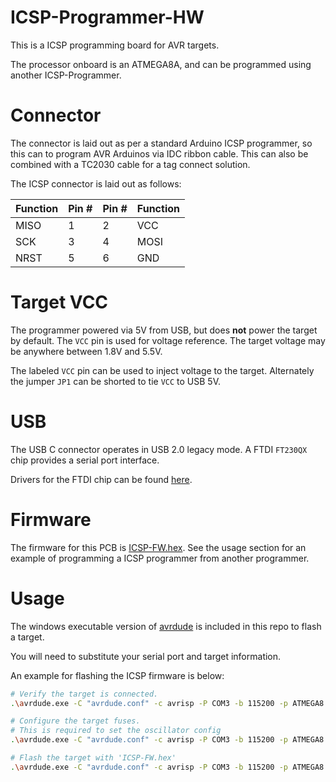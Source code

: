# ICSP-Programmer-HW

This is a ICSP programming board for AVR targets.

The processor onboard is an ATMEGA8A, and can be programmed using another ICSP-Programmer.

# Connector

The connector is laid out as per a standard Arduino ICSP programmer, so this can to program AVR Arduinos via IDC ribbon cable. This can also be combined with a TC2030 cable for a tag connect solution.

The ICSP connector is laid out as follows:

| Function | Pin # | Pin # | Function |
| -------- | ----- | ----- | -------- |
| MISO     | 1     | 2     | VCC      |
| SCK      | 3     | 4     | MOSI     |
| NRST     | 5     | 6     | GND      |

# Target VCC

The programmer powered via 5V from USB, but does **not** power the target by default. The `VCC` pin is used for voltage reference. The target voltage may be anywhere between 1.8V and 5.5V.

The labeled `VCC` pin can be used to inject voltage to the target. Alternately the jumper `JP1` can be shorted to tie `VCC` to USB 5V.

# USB

The USB C connector operates in USB 2.0 legacy mode. A FTDI `FT230QX` chip provides a serial port interface.

Drivers for the FTDI chip can be found [here](https://ftdichip.com/drivers/).

# Firmware

The firmware for this PCB is [ICSP-FW.hex](./firmware/ICSP-FW.hex).
See the usage section for an example of programming a ICSP programmer from another programmer.

# Usage

The windows executable version of [avrdude](https://github.com/avrdudes/avrdude) is included in this repo to flash a target.

You will need to substitute your serial port and target information.

An example for flashing the ICSP firmware is below:
```sh
# Verify the target is connected.
.\avrdude.exe -C "avrdude.conf" -c avrisp -P COM3 -b 115200 -p ATMEGA8

# Configure the target fuses.
# This is required to set the oscillator config
.\avrdude.exe -C "avrdude.conf" -c avrisp -P COM3 -b 115200 -p ATMEGA8 -U lfuse:w:0xbe:m -U hfuse:w:0xd9:m

# Flash the target with 'ICSP-FW.hex'
.\avrdude.exe -C "avrdude.conf" -c avrisp -P COM3 -b 115200 -p ATMEGA8 -U flash:w:ICSP-FW.hex:i
```
